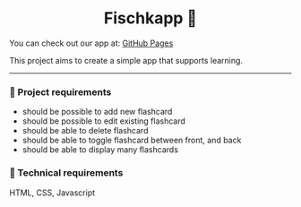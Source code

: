 <h1 align="center">
  Fischkapp 📄
</h1>

You can check out our app at: [GitHub Pages](https://nerdbord.github.io/fischkapp-lhjevxe9/)

This project aims to create a simple app that supports learning.

---

### 📝 Project requirements

- should be possible to add new flashcard
- should be possible to edit existing flashcard
- should be able to delete flashcard
- should be able to toggle flashcard between front, and back
- should be able to display many flashcards

### 🔧 Technical requirements

HTML, CSS, Javascript
